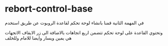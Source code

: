 # rebort-control-base
في المهمة الثانية قمنا بانشاء لوحة تحكم لقاعدة الروبوت عن طريق  استخدم 

وتحتوي القاعدة على لوحة تحكم تتضمن اربع اتجاهات بالاضافة الى زر الايقاف 
الاتجهات هي يمين ويسار وايضا للامام وللخلف 
